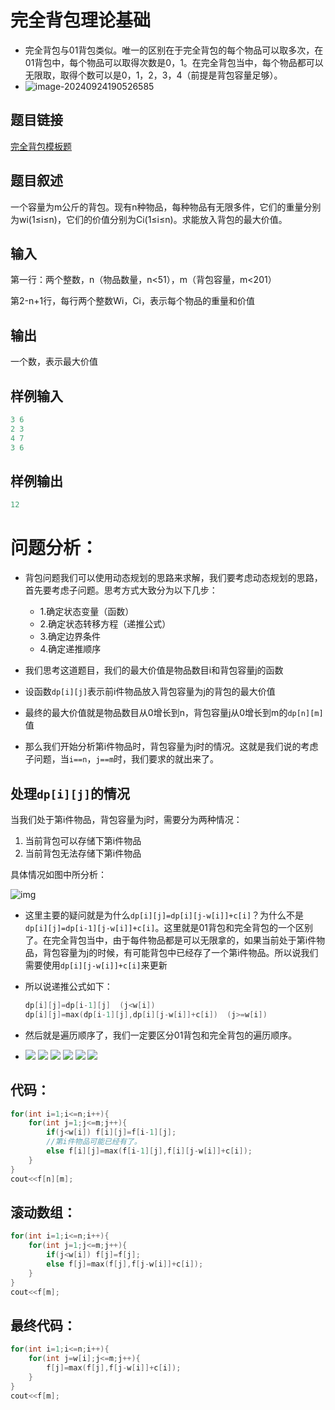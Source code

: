 # 完全背包理论基础

+ 完全背包与01背包类似。唯一的区别在于完全背包的每个物品可以取多次，在01背包中，每个物品可以取得次数是0，1。在完全背包当中，每个物品都可以无限取，取得个数可以是0，1，2，3，4（前提是背包容量足够）。
+ ![image-20240924190526585](C:\Users\Tomorrowland\AppData\Roaming\Typora\typora-user-images\image-20240924190526585.png)

## 题目链接

[ 完全背包模板题](https://kamacoder.com/problempage.php?pid=1052)

## 题目叙述

一个容量为m公斤的背包。现有n种物品，每种物品有无限多件，它们的重量分别为wi(1≤i≤n)，它们的价值分别为Ci(1≤i≤n)。求能放入背包的最大价值。

## 输入

第一行：两个整数，n（物品数量，n<51），m（背包容量，m<201）

第2-n+1行，每行两个整数Wi，Ci，表示每个物品的重量和价值

## 输出

一个数，表示最大价值

## 样例输入

```cpp
3 6
2 3
4 7
3 6
```

## 样例输出

```cpp
12
```







# 问题分析：

+ 背包问题我们可以使用动态规划的思路来求解，我们要考虑动态规划的思路，首先要考虑子问题。思考方式大致分为以下几步：
  + 1.确定状态变量（函数）
  + 2.确定状态转移方程（递推公式）
  + 3.确定边界条件
  + 4.确定递推顺序
+ 我们思考这道题目，我们的最大价值是物品数目i和背包容量j的函数
+ 设函数`dp[i][j]`表示前i件物品放入背包容量为j的背包的最大价值
+ 最终的最大价值就是物品数目从0增长到n，背包容量j从0增长到m的`dp[n][m]`值

+ 那么我们开始分析第i件物品时，背包容量为j时的情况。这就是我们说的考虑子问题，当`i==n`，`j==m`时，我们要求的就出来了。

## 处理`dp[i][j]`的情况

 当我们处于第i件物品，背包容量为j时，需要分为两种情况：

1. 当前背包可以存储下第i件物品
2. 当前背包无法存储下第i件物品

具体情况如图中所分析：

![img](https://img2024.cnblogs.com/blog/3476421/202409/3476421-20240924184234520-1937853649.png)

+ 这里主要的疑问就是为什么`dp[i][j]=dp[i][j-w[i]]+c[i]`？为什么不是`dp[i][j]=dp[i-1][j-w[i]]+c[i]`。这里就是01背包和完全背包的一个区别了。在完全背包当中，由于每件物品都是可以无限拿的，如果当前处于第i件物品，背包容量为j的时候，有可能背包中已经存了一个第i件物品。所以说我们需要使用`dp[i][j-w[i]]+c[i]`来更新

+ 所以说递推公式如下：
  ```cpp
  dp[i][j]=dp[i-1][j]  (j<w[i])
  dp[i][j]=max(dp[i-1][j],dp[i][j-w[i]]+c[i])  (j>=w[i])
  ```

+ 然后就是遍历顺序了，我们一定要区分01背包和完全背包的遍历顺序。

+ ![](https://img2024.cnblogs.com/blog/3476421/202501/3476421-20250126173111272-272644531.png)
  ![](https://img2024.cnblogs.com/blog/3476421/202501/3476421-20250126172802509-1245981182.png)
  ![](https://img2024.cnblogs.com/blog/3476421/202501/3476421-20250126173046417-1069483520.png)
  ![](https://img2024.cnblogs.com/blog/3476421/202501/3476421-20250126173111272-272644531.png)
  ![](https://img2024.cnblogs.com/blog/3476421/202501/3476421-20250126173257330-391567404.png)
  ![](https://img2024.cnblogs.com/blog/3476421/202501/3476421-20250126173413161-1516831569.png)

## 代码：

```cpp
for(int i=1;i<=n;i++){
    for(int j=1;j<=m;j++){
        if(j<w[i]) f[i][j]=f[i-1][j];
        //第i件物品可能已经有了。
        else f[i][j]=max(f[i-1][j],f[i][j-w[i]]+c[i]);
    }
}
cout<<f[n][m];
```

## 滚动数组：

```cpp
for(int i=1;i<=n;i++){
    for(int j=1;j<=m;j++){
        if(j<w[i]) f[j]=f[j];
        else f[j]=max(f[j],f[j-w[i]]+c[i]);
    }
}
cout<<f[m];
```

##  最终代码：

```cpp
for(int i=1;i<=n;i++){
    for(int j=w[i];j<=m;j++){
        f[j]=max(f[j],f[j-w[i]]+c[i]);
    }
}
cout<<f[m];
```





